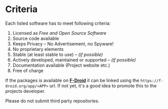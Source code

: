 # Criteria

Each listed software has to meet following criteria:

1. Licensed as *Free and Open Source Software*
1. Source code available
1. Keeps Privacy – No Advertisement, no Spyware!
1. No proprietary elements
1. Stable (at least stable to use) – *(if possible)*
1. Actively developed, maintained or supported – *(if possible)*
1. Documentation available (Project website etc.)
1. Free of charge

If the packages is available on [**F-Droid**](https://f-droid.org/) it can be linked using the `https://f-droid.org/app/<APP>` url. If not yet, it's a good idea to promote this to the projects developer.

Please do not submit third party repositories.
